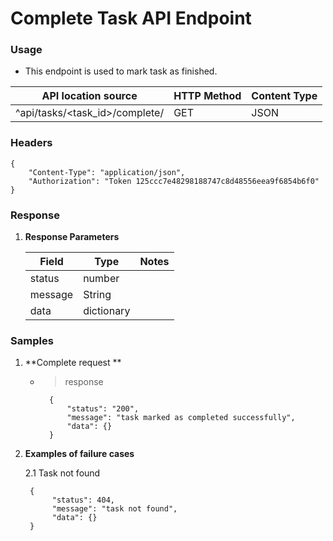 # Complete Task API Endpoint


### Usage

* This endpoint is used to mark task as finished.


| API location source | HTTP Method	 | Content Type	|
 |---                |--------------|---	 
| ^api/tasks/<task_id>/complete/      | GET          |     JSON      |


### Headers
```
{
    "Content-Type": "application/json",
    "Authorization": "Token 125ccc7e48298188747c8d48556eea9f6854b6f0"
}
```

### Response
1. **Response Parameters**

    |  Field   | Type   | Notes                 |
    |--------|-----------------------|---	       |
    |  status  | number |                       |
    |  message | String |                       |
    |  data | dictionary |  |


### Samples

1. **Complete request **

    * > response

            {
                "status": "200",
                "message": "task marked as completed successfully",
                "data": {}
            }




2. **Examples of failure cases**

    2.1 Task not found

        {
             "status": 404,
             "message": "task not found",
             "data": {}
        }
